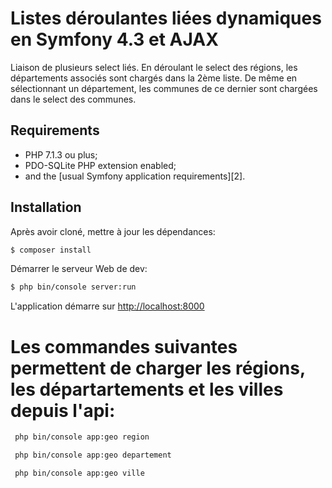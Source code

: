 Listes déroulantes liées dynamiques en Symfony 4.3 et AJAX
==========================================================

Liaison de plusieurs select liés.
En déroulant le select des régions, les départements associés sont chargés dans la 2ème liste.
De même en sélectionnant un département, les communes de ce dernier sont chargées dans le select
des communes.

Requirements
------------

  * PHP 7.1.3 ou plus;
  * PDO-SQLite PHP extension enabled;
  * and the [usual Symfony application requirements][2].
  
Installation
------------
Après avoir cloné, mettre à jour les dépendances:

```bash
$ composer install
```

Démarrer le serveur Web de dev:
 
```bash
$ php bin/console server:run
``` 

L'application démarre sur <http://localhost:8000>


Les commandes suivantes permettent de charger les régions, les départartements et les villes depuis l'api:
=========================================================================================================

```bash
 php bin/console app:geo region

 php bin/console app:geo departement

 php bin/console app:geo ville
 ```